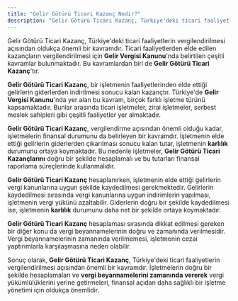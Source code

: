 ```yaml
---
title: "Gelir Götürü Ticari Kazanç Nedir?"
description: "Gelir Götürü Ticari Kazanç, Türkiye'deki ticari faaliyetlerin vergilendirilmesi açısından oldukça önemli bir kavramdır"
---
```


Gelir Götürü Ticari Kazanç, Türkiye'deki ticari faaliyetlerin vergilendirilmesi açısından oldukça önemli bir kavramdır. Ticari faaliyetlerden elde edilen kazançların vergilendirilmesi için **Gelir Vergisi Kanunu**'nda belirtilen çeşitli kavramlar bulunmaktadır. Bu kavramlardan biri de **Gelir Götürü Ticari Kazanç**'tır.

**Gelir Götürü Ticari Kazanç**, bir işletmenin faaliyetlerinden elde ettiği gelirlerin giderlerden indirilmesi sonucu kalan kazançtır. Türkiye'de **Gelir Vergisi Kanunu**'nda yer alan bu kavram, birçok farklı işletme türünü kapsamaktadır. Bunlar arasında ticari işletmeler, zirai işletmeler, serbest meslek sahipleri gibi çeşitli faaliyetler yer almaktadır.

**Gelir Götürü Ticari Kazanç**, vergilendirme açısından önemli olduğu kadar, işletmelerin finansal durumunu da belirleyen bir kavramdır. İşletmenin elde ettiği gelirlerin giderlerden çıkarılması sonucu kalan tutar, işletmenin **karlılık** durumunu ortaya koymaktadır. Bu nedenle işletmeler, **Gelir Götürü Ticari Kazançlarını** doğru bir şekilde hesaplamalı ve bu tutarları finansal raporlama süreçlerinde kullanmalıdır.

**Gelir Götürü Ticari Kazanç** hesaplanırken, işletmenin elde ettiği gelirlerin vergi kanunlarına uygun şekilde kaydedilmesi gerekmektedir. Gelirlerin kaydedilmesi sırasında vergi kanunlarına uygun indirimlerin yapılması, işletmenin vergi yükünü azaltabilir. Giderlerin doğru bir şekilde kaydedilmesi ise, işletmenin **karlılık** durumunu daha net bir şekilde ortaya koymaktadır.

**Gelir Götürü Ticari Kazanç** hesaplaması sırasında dikkat edilmesi gereken bir diğer konu da vergi beyannamelerinin doğru ve zamanında verilmesidir. Vergi beyannamelerinin zamanında verilmemesi, işletmenin cezai yaptırımlarla karşılaşmasına neden olabilir.

Sonuç olarak, **Gelir Götürü Ticari Kazanç**, Türkiye'deki ticari faaliyetlerin vergilendirilmesi açısından önemli bir kavramdır. İşletmelerin doğru bir şekilde hesaplamaları ve **vergi beyannamelerini zamanında vererek** vergi yükümlülüklerini yerine getirmeleri, finansal açıdan daha sağlıklı bir işletme yönetimi için oldukça önemlidir.
